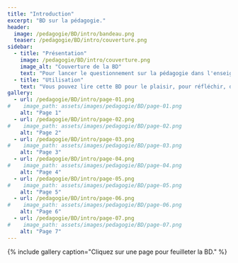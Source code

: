 ```yaml
---
title: "Introduction"
excerpt: "BD sur la pédagogie."
header:
  image: /pedagogie/BD/intro/bandeau.png
  teaser: /pedagogie/BD/intro/couverture.png
sidebar:
  - title: "Présentation"
    image: /pedagogie/BD/intro/couverture.png
    image_alt: "Couverture de la BD"
    text: "Pour lancer le questionnement sur la pédagogie dans l'enseignement supérieur"
  - title: "Utilisation"
    text: "Vous pouvez lire cette BD pour le plaisir, pour réfléchir, dans des ateliers de formation, pour sensibiliser, ..."
gallery:
  - url: /pedagogie/BD/intro/page-01.png
#    image_path: assets/images/pedagogie/BD/page-01.png
    alt: "Page 1"
  - url: /pedagogie/BD/intro/page-02.png
#    image_path: assets/images/pedagogie/BD/page-02.png
    alt: "Page 2"
  - url: /pedagogie/BD/intro/page-03.png
#    image_path: assets/images/pedagogie/BD/page-03.png
    alt: "Page 3"
  - url: /pedagogie/BD/intro/page-04.png
#    image_path: assets/images/pedagogie/BD/page-04.png
    alt: "Page 4"
  - url: /pedagogie/BD/intro/page-05.png
#    image_path: assets/images/pedagogie/BD/page-05.png
    alt: "Page 5"
  - url: /pedagogie/BD/intro/page-06.png
#    image_path: assets/images/pedagogie/BD/page-06.png
    alt: "Page 6"
  - url: /pedagogie/BD/intro/page-07.png
#    image_path: assets/images/pedagogie/BD/page-07.png
    alt: "Page 7"
---
```


{% include gallery caption="Cliquez sur une page pour feuilleter la BD." %}


